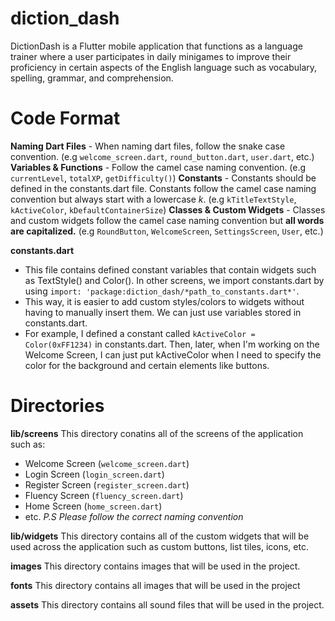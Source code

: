 # diction_dash
 DictionDash is a Flutter mobile application that functions as a language trainer where a user participates in daily minigames to improve their proficiency in certain aspects of the English language such as vocabulary, spelling, grammar, and comprehension.

# Code Format

**Naming Dart Files** - When naming dart files, follow the snake case convention. (e.g `welcome_screen.dart`, `round_button.dart`, `user.dart`, etc.)
**Variables & Functions**  - Follow the camel case naming convention. (e.g `currentLevel`, `totalXP`, `getDifficulty()`)
**Constants** - Constants should be defined in the constants.dart file. Constants follow the camel case naming convention but always start with a lowercase *k*. (e.g `kTitleTextStyle`, `kActiveColor`, `kDefaultContainerSize`)
**Classes & Custom Widgets** - Classes and custom widgets follow the camel case naming convention but **all words are capitalized.** (e.g `RoundButton`, `WelcomeScreen`, `SettingsScreen`, `User`, etc.)

**constants.dart**
- This file contains defined constant variables that contain widgets such as TextStyle() and Color(). In other screens, we import constants.dart by using `import: 'package:diction_dash/*path_to_constants.dart*'`.
- This way, it is easier to add custom styles/colors to widgets without having to manually insert them. We can just use variables stored in constants.dart.
- For example, I defined a constant called `kActiveColor = Color(0xFF1234)` in constants.dart. Then, later, when I'm working on the Welcome Screen, I can just put kActiveColor when I need to specify the color for the background and certain elements like buttons.

# Directories

**lib/screens**
This directory conatins all of the screens of the application such as:
- Welcome Screen (`welcome_screen.dart`)
- Login Screen (`login_screen.dart`)
- Register Screen (`register_screen.dart`)
- Fluency Screen (`fluency_screen.dart`)
- Home Screen (`home_screen.dart`)
- etc. 
*P.S Please follow the correct naming convention*

**lib/widgets**
This directory contains all of the custom widgets that will be used across the application such as custom buttons, list tiles, icons, etc.

**images**
This directory contains images that will be used in the project.

**fonts**
This directory contains all images that will be used in the project

**assets**
This directory contains all sound files that will be used in the project.
